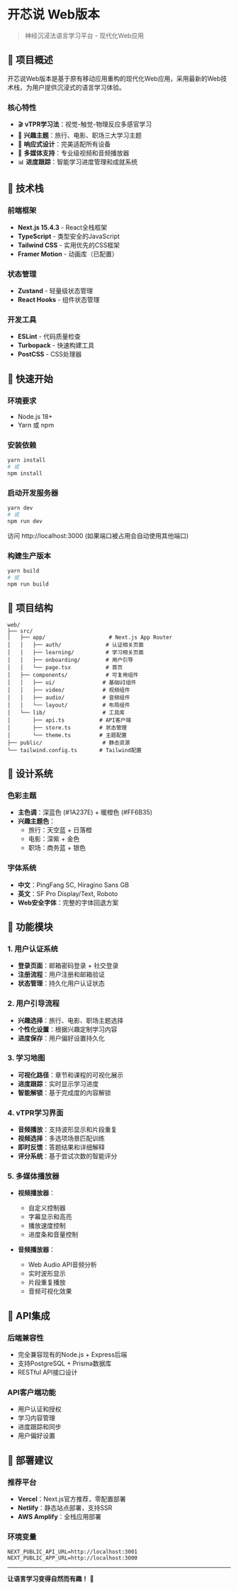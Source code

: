 # 开芯说 Web版本

> 神经沉浸法语言学习平台 - 现代化Web应用

## 🎯 项目概述

开芯说Web版本是基于原有移动应用重构的现代化Web应用，采用最新的Web技术栈，为用户提供沉浸式的语言学习体验。

### 核心特性

- 🎬 **vTPR学习法**：视觉-触觉-物理反应多感官学习
- 🎨 **兴趣主题**：旅行、电影、职场三大学习主题
- 📱 **响应式设计**：完美适配所有设备
- 🎵 **多媒体支持**：专业级视频和音频播放器
- 📊 **进度跟踪**：智能学习进度管理和成就系统

## 🚀 技术栈

### 前端框架
- **Next.js 15.4.3** - React全栈框架
- **TypeScript** - 类型安全的JavaScript
- **Tailwind CSS** - 实用优先的CSS框架
- **Framer Motion** - 动画库（已配置）

### 状态管理
- **Zustand** - 轻量级状态管理
- **React Hooks** - 组件状态管理

### 开发工具
- **ESLint** - 代码质量检查
- **Turbopack** - 快速构建工具
- **PostCSS** - CSS处理器

## 🔧 快速开始

### 环境要求
- Node.js 18+
- Yarn 或 npm

### 安装依赖
```bash
yarn install
# 或
npm install
```

### 启动开发服务器
```bash
yarn dev
# 或
npm run dev
```

访问 http://localhost:3000 (如果端口被占用会自动使用其他端口)

### 构建生产版本
```bash
yarn build
# 或
npm run build
```

## 📁 项目结构

```
web/
├── src/
│   ├── app/                    # Next.js App Router
│   │   ├── auth/              # 认证相关页面
│   │   ├── learning/          # 学习相关页面
│   │   ├── onboarding/        # 用户引导
│   │   └── page.tsx           # 首页
│   ├── components/            # 可复用组件
│   │   ├── ui/               # 基础UI组件
│   │   ├── video/            # 视频组件
│   │   ├── audio/            # 音频组件
│   │   └── layout/           # 布局组件
│   └── lib/                  # 工具库
│       ├── api.ts           # API客户端
│       ├── store.ts         # 状态管理
│       └── theme.ts         # 主题配置
├── public/                   # 静态资源
└── tailwind.config.ts       # Tailwind配置
```

## 🎨 设计系统

### 色彩主题
- **主色调**：深蓝色 (#1A237E) + 暖橙色 (#FF6B35)
- **兴趣主题色**：
  - 旅行：天空蓝 + 日落橙
  - 电影：深紫 + 金色
  - 职场：商务蓝 + 银色

### 字体系统
- **中文**：PingFang SC, Hiragino Sans GB
- **英文**：SF Pro Display/Text, Roboto
- **Web安全字体**：完整的字体回退方案

## 📱 功能模块

### 1. 用户认证系统
- **登录页面**：邮箱密码登录 + 社交登录
- **注册流程**：用户注册和邮箱验证
- **状态管理**：持久化用户认证状态

### 2. 用户引导流程
- **兴趣选择**：旅行、电影、职场主题选择
- **个性化设置**：根据兴趣定制学习内容
- **进度保存**：用户偏好设置持久化

### 3. 学习地图
- **可视化路径**：章节和课程的可视化展示
- **进度跟踪**：实时显示学习进度
- **智能解锁**：基于完成度的内容解锁

### 4. vTPR学习界面
- **音频播放**：支持波形显示和片段重复
- **视频选择**：多选项场景匹配训练
- **即时反馈**：答题结果和详细解释
- **评分系统**：基于尝试次数的智能评分

### 5. 多媒体播放器
- **视频播放器**：
  - 自定义控制器
  - 字幕显示和高亮
  - 播放速度控制
  - 进度条和音量控制

- **音频播放器**：
  - Web Audio API音频分析
  - 实时波形显示
  - 片段重复播放
  - 音频可视化效果

## 🔌 API集成

### 后端兼容性
- 完全兼容现有的Node.js + Express后端
- 支持PostgreSQL + Prisma数据库
- RESTful API接口设计

### API客户端功能
- 用户认证和授权
- 学习内容管理
- 进度跟踪和同步
- 用户偏好设置

## 🎯 部署建议

### 推荐平台
- **Vercel**：Next.js官方推荐，零配置部署
- **Netlify**：静态站点部署，支持SSR
- **AWS Amplify**：全栈应用部署

### 环境变量
```env
NEXT_PUBLIC_API_URL=http://localhost:3001
NEXT_PUBLIC_APP_URL=http://localhost:3000
```

---

**让语言学习变得自然而有趣！** 🌟
